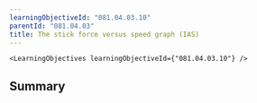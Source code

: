 ```yaml
---
learningObjectiveId: "081.04.03.10"
parentId: "081.04.03"
title: The stick force versus speed graph (IAS)
---
```


```tsx eval
<LearningObjectives learningObjectiveId={"081.04.03.10"} />
```

## Summary
